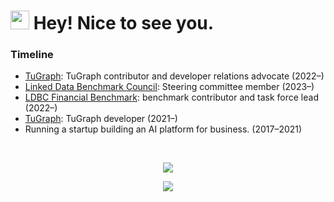 <h1><img src="https://emojis.slackmojis.com/emojis/images/1531849430/4246/blob-sunglasses.gif?1531849430" width="30"/> Hey! Nice to see you.</h1>

### Timeline

* [TuGraph](https://github.com/TuGraph-family/tugraph-db): TuGraph contributor and developer relations advocate (2022–)
* [Linked Data Benchmark Council](https://github.com/ldbc/): Steering committee member (2023–)
* [LDBC Financial Benchmark](https://github.com/ldbc/ldbc_finbench_docs): benchmark contributor and task force lead (2022–)
* [TuGraph](https://www.tugraph.org/): TuGraph developer (2021–)
* Running a startup building an AI platform for business. (2017–2021)

<br>
<p align="center">
    <img id="preview" src="https://github-readme-stats.vercel.app/api?username=qishipengqsp&show_icons=true&theme=vue&hide=stars">
</p>
<p align="center">
    <img id="visitor_count" src="https://profile-counter.glitch.me/qishipengqsp/count.svg">
</p>


<!--
[LinkedIn](https://www.linkedin.com/in/qishipeng/)

**qishipengqsp/qishipengqsp** is a ✨ _special_ ✨ repository because its `README.md` (this file) appears on your GitHub profile.

Here are some ideas to get you started:

- 🔭 I’m currently working on ...
- 🌱 I’m currently learning ...
- 👯 I’m looking to collaborate on ...
- 🤔 I’m looking for help with ...
- 💬 Ask me about ...
- 📫 How to reach me: ...
- 😄 Pronouns: ...
- ⚡ Fun fact: ...
-->  
